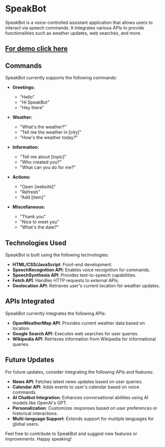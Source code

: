 # SpeakBot

SpeakBot is a voice-controlled assistant application that allows users to interact via speech commands. It integrates various APIs to provide functionalities such as weather updates, web searches, and more.

[For demo click here](https://chandi977.github.io/SpeakBot/home.html)
---
## Commands

SpeakBot currently supports the following commands:

- **Greetings:**
  - "Hello"
  - "Hi SpeakBot"
  - "Hey there"

- **Weather:**
  - "What's the weather?"
  - "Tell me the weather in [city]"
  - "How's the weather today?"

- **Information:**
  - "Tell me about [topic]"
  - "Who created you?"
  - "What can you do for me?"

- **Actions:**
  - "Open [website]"
  - "Refresh"
  - "Add [item]"

- **Miscellaneous:**
  - "Thank you"
  - "Nice to meet you"
  - "What's the date?"

## Technologies Used

SpeakBot is built using the following technologies:

- **HTML/CSS/JavaScript**: Front-end development.
- **SpeechRecognition API**: Enables voice recognition for commands.
- **SpeechSynthesis API**: Provides text-to-speech capabilities.
- **Fetch API**: Handles HTTP requests to external APIs.
- **Geolocation API**: Retrieves user's current location for weather updates.

## APIs Integrated

SpeakBot currently integrates the following APIs:

- **OpenWeatherMap API**: Provides current weather data based on location.
- **Google Search API**: Executes web searches for user queries.
- **Wikipedia API**: Retrieves information from Wikipedia for informational queries.

## Future Updates

For future updates, consider integrating the following APIs and features:

- **News API**: Fetches latest news updates based on user queries.
- **Calendar API**: Adds events to user's calendar based on voice commands.
- **AI Chatbot Integration**: Enhances conversational abilities using AI models like OpenAI's GPT.
- **Personalization**: Customizes responses based on user preferences or historical interactions.
- **Multi-language Support**: Extends support for multiple languages for global users.

Feel free to contribute to SpeakBot and suggest new features or improvements. Happy speaking!



